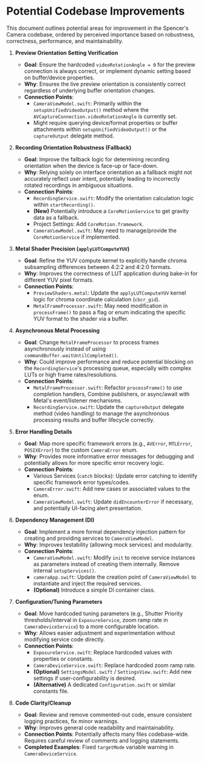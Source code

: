 # Potential Codebase Improvements

This document outlines potential areas for improvement in the Spencer's Camera codebase, ordered by perceived importance based on robustness, correctness, performance, and maintainability.

1.  **Preview Orientation Setting Verification**
    *   **Goal**: Ensure the hardcoded `videoRotationAngle = 0` for the preview connection is always correct, or implement dynamic setting based on buffer/device properties.
    *   **Why**: Ensures the live preview orientation is consistently correct regardless of underlying buffer orientation changes.
    *   **Connection Points**:
        *   `CameraViewModel.swift`: Primarily within the `setupUnifiedVideoOutput()` method where the `AVCaptureConnection.videoRotationAngle` is currently set.
        *   Might require querying device/format properties or buffer attachments within `setupUnifiedVideoOutput()` or the `captureOutput` delegate method.

2.  **Recording Orientation Robustness (Fallback)**
    *   **Goal**: Improve the fallback logic for determining recording orientation when the device is face-up or face-down.
    *   **Why**: Relying solely on interface orientation as a fallback might not accurately reflect user intent, potentially leading to incorrectly rotated recordings in ambiguous situations.
    *   **Connection Points**:
        *   `RecordingService.swift`: Modify the orientation calculation logic within `startRecording()`.
        *   **(New)** Potentially introduce a `CoreMotionService` to get gravity data as a fallback.
        *   Project Settings: Add `CoreMotion.framework`.
        *   `CameraViewModel.swift`: May need to manage/provide the `CoreMotionService` if implemented.

3.  **Metal Shader Precision (`applyLUTComputeYUV`)**
    *   **Goal**: Refine the YUV compute kernel to explicitly handle chroma subsampling differences between 4:2:2 and 4:2:0 formats.
    *   **Why**: Improves the correctness of LUT application during bake-in for different YUV pixel formats.
    *   **Connection Points**:
        *   `PreviewShaders.metal`: Update the `applyLUTComputeYUV` kernel logic for chroma coordinate calculation (`cbcr_gid`).
        *   `MetalFrameProcessor.swift`: May need modification in `processFrame()` to pass a flag or enum indicating the specific YUV format to the shader via a buffer.

4.  **Asynchronous Metal Processing**
    *   **Goal**: Change `MetalFrameProcessor` to process frames asynchronously instead of using `commandBuffer.waitUntilCompleted()`.
    *   **Why**: Could improve performance and reduce potential blocking on the `RecordingService`'s processing queue, especially with complex LUTs or high frame rates/resolutions.
    *   **Connection Points**:
        *   `MetalFrameProcessor.swift`: Refactor `processFrame()` to use completion handlers, Combine publishers, or async/await with Metal's event/listener mechanisms.
        *   `RecordingService.swift`: Update the `captureOutput` delegate method (video handling) to manage the asynchronous processing results and buffer lifecycle correctly.

5.  **Error Handling Details**
    *   **Goal**: Map more specific framework errors (e.g., `AVError`, `MTLError`, `POSIXError`) to the custom `CameraError` enum.
    *   **Why**: Provides more informative error messages for debugging and potentially allows for more specific error recovery logic.
    *   **Connection Points**:
        *   Various Services (`catch` blocks): Update error catching to identify specific framework error types/codes.
        *   `CameraError.swift`: Add new cases or associated values to the enum.
        *   `CameraViewModel.swift`: Update `didEncounterError` if necessary, and potentially UI-facing alert presentation.

6.  **Dependency Management (DI)**
    *   **Goal**: Implement a more formal dependency injection pattern for creating and providing services to `CameraViewModel`.
    *   **Why**: Improves testability (allowing mock services) and modularity.
    *   **Connection Points**:
        *   `CameraViewModel.swift`: Modify `init` to receive service instances as parameters instead of creating them internally. Remove internal `setupServices()`.
        *   `cameraApp.swift`: Update the creation point of `CameraViewModel` to instantiate and inject the required services.
        *   **(Optional)** Introduce a simple DI container class.

7.  **Configuration/Tuning Parameters**
    *   **Goal**: Move hardcoded tuning parameters (e.g., Shutter Priority thresholds/interval in `ExposureService`, zoom ramp rate in `CameraDeviceService`) to a more configurable location.
    *   **Why**: Allows easier adjustment and experimentation without modifying service code directly.
    *   **Connection Points**:
        *   `ExposureService.swift`: Replace hardcoded values with properties or constants.
        *   `CameraDeviceService.swift`: Replace hardcoded zoom ramp rate.
        *   **(Optional)** `SettingsModel.swift` / `SettingsView.swift`: Add new settings if user-configurability is desired.
        *   **(Alternative)** A dedicated `Configuration.swift` or similar constants file.

8.  **Code Clarity/Cleanup**
    *   **Goal**: Review and remove commented-out code, ensure consistent logging practices, fix minor warnings.
    *   **Why**: Improves general code readability and maintainability.
    *   **Connection Points**: Potentially affects many files codebase-wide. Requires careful review of comments and logging statements.
    *   **Completed Examples**: Fixed `targetMode` variable warning in `CameraDeviceService`. 